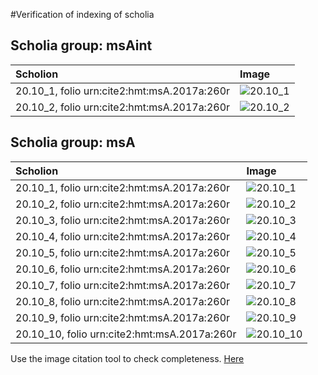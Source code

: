 #Verification of indexing of scholia



## Scholia group: msAint

| Scholion     | Image     |
| :------------- | :------------- |
| 20.10_1, folio urn:cite2:hmt:msA.2017a:260r | ![20.10_1](http://www.homermultitext.org/iipsrv?OBJ=IIP,1.0&FIF=/project/homer/pyramidal/VenA/VA260RN_0431.tif&RGN=0.1179,0.2613,0.07940,0.02282&WID=800&CVT=JPEG) |
| 20.10_2, folio urn:cite2:hmt:msA.2017a:260r | ![20.10_2](http://www.homermultitext.org/iipsrv?OBJ=IIP,1.0&FIF=/project/homer/pyramidal/VenA/VA260RN_0431.tif&RGN=0.1214,0.4083,0.07424,0.02974&WID=800&CVT=JPEG) |


## Scholia group: msA

| Scholion     | Image     |
| :------------- | :------------- |
| 20.10_1, folio urn:cite2:hmt:msA.2017a:260r | ![20.10_1](http://www.homermultitext.org/iipsrv?OBJ=IIP,1.0&FIF=/project/homer/pyramidal/VenA/VA260RN_0431.tif&RGN=0.1955,0.09903,0.6275,0.04108&WID=800&CVT=JPEG) |
| 20.10_2, folio urn:cite2:hmt:msA.2017a:260r | ![20.10_2](http://www.homermultitext.org/iipsrv?OBJ=IIP,1.0&FIF=/project/homer/pyramidal/VenA/VA260RN_0431.tif&RGN=0.1984,0.1250,0.6210,0.06459&WID=800&CVT=JPEG) |
| 20.10_3, folio urn:cite2:hmt:msA.2017a:260r | ![20.10_3](http://www.homermultitext.org/iipsrv?OBJ=IIP,1.0&FIF=/project/homer/pyramidal/VenA/VA260RN_0431.tif&RGN=0.6207,0.2019,0.2190,0.07040&WID=800&CVT=JPEG) |
| 20.10_4, folio urn:cite2:hmt:msA.2017a:260r | ![20.10_4](http://www.homermultitext.org/iipsrv?OBJ=IIP,1.0&FIF=/project/homer/pyramidal/VenA/VA260RN_0431.tif&RGN=0.6157,0.2643,0.1980,0.04011&WID=800&CVT=JPEG) |
| 20.10_5, folio urn:cite2:hmt:msA.2017a:260r | ![20.10_5](http://www.homermultitext.org/iipsrv?OBJ=IIP,1.0&FIF=/project/homer/pyramidal/VenA/VA260RN_0431.tif&RGN=0.6046,0.2967,0.2152,0.06598&WID=800&CVT=JPEG) |
| 20.10_6, folio urn:cite2:hmt:msA.2017a:260r | ![20.10_6](http://www.homermultitext.org/iipsrv?OBJ=IIP,1.0&FIF=/project/homer/pyramidal/VenA/VA260RN_0431.tif&RGN=0.6109,0.3568,0.2089,0.1837&WID=800&CVT=JPEG) |
| 20.10_7, folio urn:cite2:hmt:msA.2017a:260r | ![20.10_7](http://www.homermultitext.org/iipsrv?OBJ=IIP,1.0&FIF=/project/homer/pyramidal/VenA/VA260RN_0431.tif&RGN=0.6277,0.5368,0.1817,0.07192&WID=800&CVT=JPEG) |
| 20.10_8, folio urn:cite2:hmt:msA.2017a:260r | ![20.10_8](http://www.homermultitext.org/iipsrv?OBJ=IIP,1.0&FIF=/project/homer/pyramidal/VenA/VA260RN_0431.tif&RGN=0.6271,0.5929,0.1817,0.06777&WID=800&CVT=JPEG) |
| 20.10_9, folio urn:cite2:hmt:msA.2017a:260r | ![20.10_9](http://www.homermultitext.org/iipsrv?OBJ=IIP,1.0&FIF=/project/homer/pyramidal/VenA/VA260RN_0431.tif&RGN=0.1820,0.6574,0.6365,0.08492&WID=800&CVT=JPEG) |
| 20.10_10, folio urn:cite2:hmt:msA.2017a:260r | ![20.10_10](http://www.homermultitext.org/iipsrv?OBJ=IIP,1.0&FIF=/project/homer/pyramidal/VenA/VA260RN_0431.tif&RGN=0.1826,0.7227,0.6446,0.03181&WID=800&CVT=JPEG) |


Use the image citation tool to check completeness.
[Here](http://www.homermultitext.org/ict2/?urn=urn:cite2:hmt:vaimg.2017a:VA260RN_0431@0.1179,0.2613,0.07940,0.02282&urn=urn:cite2:hmt:vaimg.2017a:VA260RN_0431@0.1214,0.4083,0.07424,0.02974&urn=urn:cite2:hmt:vaimg.2017a:VA260RN_0431@0.1955,0.09903,0.6275,0.04108&urn=urn:cite2:hmt:vaimg.2017a:VA260RN_0431@0.1984,0.1250,0.6210,0.06459&urn=urn:cite2:hmt:vaimg.2017a:VA260RN_0431@0.6207,0.2019,0.2190,0.07040&urn=urn:cite2:hmt:vaimg.2017a:VA260RN_0431@0.6157,0.2643,0.1980,0.04011&urn=urn:cite2:hmt:vaimg.2017a:VA260RN_0431@0.6046,0.2967,0.2152,0.06598&urn=urn:cite2:hmt:vaimg.2017a:VA260RN_0431@0.6109,0.3568,0.2089,0.1837&urn=urn:cite2:hmt:vaimg.2017a:VA260RN_0431@0.6277,0.5368,0.1817,0.07192&urn=urn:cite2:hmt:vaimg.2017a:VA260RN_0431@0.6271,0.5929,0.1817,0.06777&urn=urn:cite2:hmt:vaimg.2017a:VA260RN_0431@0.1820,0.6574,0.6365,0.08492&urn=urn:cite2:hmt:vaimg.2017a:VA260RN_0431@0.1826,0.7227,0.6446,0.03181)
